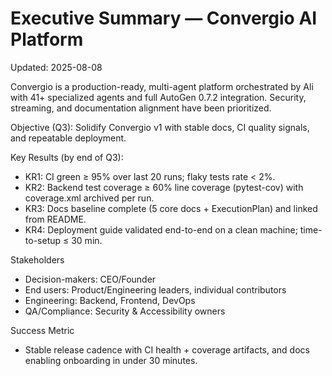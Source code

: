 # Executive Summary — Convergio AI Platform

Updated: 2025-08-08

Convergio is a production-ready, multi-agent platform orchestrated by Ali with 41+ specialized agents and full AutoGen 0.7.2 integration. Security, streaming, and documentation alignment have been prioritized.

Objective (Q3): Solidify Convergio v1 with stable docs, CI quality signals, and repeatable deployment.

Key Results (by end of Q3):
- KR1: CI green ≥ 95% over last 20 runs; flaky tests rate < 2%.
- KR2: Backend test coverage ≥ 60% line coverage (pytest-cov) with coverage.xml archived per run.
- KR3: Docs baseline complete (5 core docs + ExecutionPlan) and linked from README.
- KR4: Deployment guide validated end-to-end on a clean machine; time-to-setup ≤ 30 min.

Stakeholders
- Decision-makers: CEO/Founder
- End users: Product/Engineering leaders, individual contributors
- Engineering: Backend, Frontend, DevOps
- QA/Compliance: Security & Accessibility owners

Success Metric
- Stable release cadence with CI health + coverage artifacts, and docs enabling onboarding in under 30 minutes.
